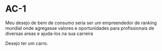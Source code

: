 # AC-1
Meu desejo de bem de consumo seria ser um empreendedor de ranking mundial onde agregasse valores e oportunidades para profissionais de diversas areas e ajuda-los na sua carreira

Desejo ter um carro.
